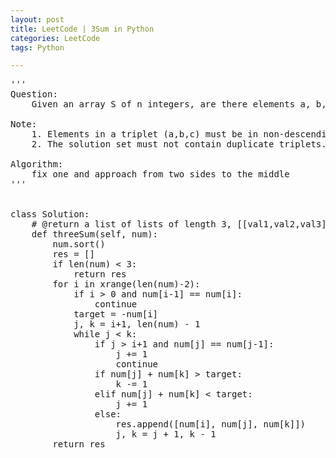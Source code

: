 ```yaml
---
layout: post
title: LeetCode | 3Sum in Python
categories: LeetCode
tags: Python

---
```

<!-- import js for mathjax -->
<script src="http://cdn.mathjax.org/mathjax/latest/MathJax.js?config=default"></script>
<script type="text/x-mathjax-config">
MathJax.Hub.Config({
tex2jax: {inlineMath: [['$','$'], ['\\(','\\)']]}
});
</script>


<pre>
'''
Question:
    Given an array S of n integers, are there elements a, b, c in S such that a + b + c = 0? Find all unique triplets in the array which gives the sum of zero.

Note:
    1. Elements in a triplet (a,b,c) must be in non-descending order. (ie, a ≤ b ≤ c)
    2. The solution set must not contain duplicate triplets.

Algorithm:
    fix one and approach from two sides to the middle
'''


class Solution:
    # @return a list of lists of length 3, [[val1,val2,val3]]
    def threeSum(self, num):
        num.sort()
        res = []
        if len(num) < 3:
            return res
        for i in xrange(len(num)-2):
            if i > 0 and num[i-1] == num[i]:
                continue
            target = -num[i]
            j, k = i+1, len(num) - 1
            while j < k:
                if j > i+1 and num[j] == num[j-1]:
                    j += 1
                    continue
                if num[j] + num[k] > target:
                    k -= 1
                elif num[j] + num[k] < target:
                    j += 1
                else:
                    res.append([num[i], num[j], num[k]])
                    j, k = j + 1, k - 1
        return res
</pre>
